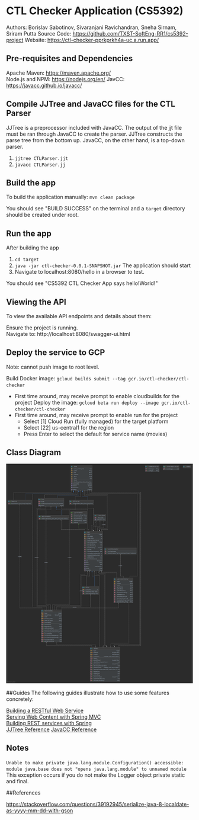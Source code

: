 # CTL Checker Application (CS5392) 

Authors: Borislav Sabotinov, Sivaranjani Ravichandran, Sneha Sirnam, Sriram Putta
Source Code: https://github.com/TXST-SoftEng-RR1/cs5392-project
Website: https://ctl-checker-pprkprkh4a-uc.a.run.app/

## Pre-requisites and Dependencies

Apache Maven: https://maven.apache.org/     
Node.js and NPM: https://nodejs.org/en/
JavCC: https://javacc.github.io/javacc/

## Compile JJTree and JavaCC files for the CTL Parser

JJTree is a preprocessor included with JavaCC. 
The output of the jjt file must be ran through JavaCC to create the parser. 
JJTree constructs the parse tree from the bottom up. 
JavaCC, on the other hand, is a top-down parser. 

1. `jjtree CTLParser.jjt`
2. `javacc CTLParser.jj`

## Build the app

To build the application manually: 
`mvn clean package`    

You should see "BUILD SUCCESS" on the terminal and a `target` directory should be created under root.

## Run the app

After building the app 

1. `cd target`
2. `java -jar ctl-checker-0.0.1-SNAPSHOT.jar`
   The application should start
3. Navigate to localhost:8080/hello in a browser to test. 

You should see "CS5392 CTL Checker App says hello!World!"

## Viewing the API
To view the available API endpoints and details about them:

Ensure the project is running.    
Navigate to: http://localhost:8080/swagger-ui.html

## Deploy the service to GCP
Note: cannot push image to root level. 

Build Docker image: `gcloud builds submit --tag gcr.io/ctl-checker/ctl-checker`   
- First time around, may receive prompt to enable cloudbuilds for the project
Deploy the image: `gcloud beta run deploy --image gcr.io/ctl-checker/ctl-checker`    
- First time around, may receive prompt to enable run for the project
  - Select [1] Cloud Run (fully managed) for the target platform
  - Select [22] us-central1 for the region
  - Press Enter to select the default for service name (movies)

## Class Diagram

![](src/main/resources/static/img/LibraryUML.png)

##Guides
The following guides illustrate how to use some features concretely:

[Building a RESTful Web Service](https://spring.io/guides/gs/rest-service/)    
[Serving Web Content with Spring MVC](https://spring.io/guides/gs/serving-web-content/)    
[Building REST services with Spring](https://spring.io/guides/tutorials/bookmarks/)    
[JJTree Reference](https://www.cs.purdue.edu/homes/hosking/javacc/doc/JJTree.html)
[JavaCC Reference](https://javacc.github.io/javacc/tutorials/examples.html#javacc-instructions)

## Notes

`Unable to make private java.lang.module.Configuration() accessible: module java.base does not "opens java.lang.module" to unnamed module`
This exception occurs if you do not make the Logger object private static and final.  

##References

https://stackoverflow.com/questions/39192945/serialize-java-8-localdate-as-yyyy-mm-dd-with-gson

